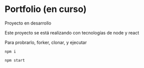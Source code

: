 # Portfolio (en curso)

Proyecto en desarrollo

Este proyecto se está realizando con tecnologías de node y react

Para probrarlo, forker, clonar, y ejecutar 

```
npm i
```
```
npm start
```



